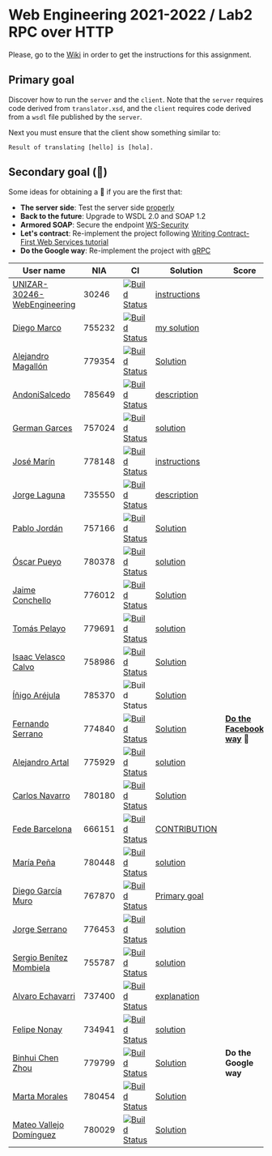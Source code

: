 # Web Engineering 2021-2022 / Lab2 RPC over HTTP

Please, go to the [Wiki](https://github.com/UNIZAR-30246-WebEngineering/lab2-rpc-over-http/wiki) in order to get the instructions for this assignment.

## Primary goal

Discover how to run the `server` and the `client`. 
Note that the `server` requires code derived from `translator.xsd`, 
and the `client` requires code derived from a `wsdl` file published by the `server`. 

Next you must ensure that the client show something similar to:
```
Result of translating [hello] is [hola].
```

## Secondary goal (:gift:)

Some ideas for obtaining a :gift: if you are the first that:

- **The server side**: Test the server side [properly](https://docs.spring.io/spring-ws/docs/3.1.1/reference/html/#_server_side_testing)
- **Back to the future**: Upgrade to WSDL 2.0 and SOAP 1.2
- **Armored SOAP**: Secure the endpoint [WS-Security](https://docs.spring.io/spring-ws/docs/3.1.1/reference/html/#security)
- **Let's contract**: Re-implement the project following [Writing Contract-First Web Services tutorial](https://docs.spring.io/spring-ws/docs/3.1.1/reference/html/#tutorial)
- **Do the Google way**: Re-implement the project with [gRPC](https://yidongnan.github.io/grpc-spring-boot-starter/en/)

User name | NIA | CI | Solution |Score
----------|-----|----------|-----|----
[UNIZAR-30246-WebEngineering](https://github.com/UNIZAR-30246-WebEngineering/lab2-rpc-over-http) |30246 | [![Build Status](https://github.com/UNIZAR-30246-WebEngineering/lab2-rpc-over-http/actions/workflows/ci.yml/badge.svg)](https://github.com/UNIZAR-30246-WebEngineering/lab2-rpc-over-http/actions/workflows/ci.yml) | [instructions](https://github.com/UNIZAR-30246-WebEngineering/lab2-rpc-over-http/wiki)
[Diego Marco](https://github.com/dmarcob/lab2-rpc-over-http/tree/work) | 755232 | [![Build Status](https://github.com/dmarcob/lab2-rpc-over-http/actions/workflows/ci.yml/badge.svg)](https://github.com/dmarcob/lab2-rpc-over-http/actions/workflows/ci.yml) | [my solution](https://github.com/dmarcob/lab2-rpc-over-http/blob/work/SOLUTION.md)
[Alejandro Magallón](https://github.com/alecron/lab2-rpc-over-http/tree/work) | 779354 | [![Build Status](https://github.com/alecron/lab2-rpc-over-http/actions/workflows/ci.yml/badge.svg)](https://github.com/alecron/lab2-rpc-over-http/actions/workflows/ci.yml) | [Solution](https://github.com/alecron/lab2-rpc-over-http/blob/work/solucion.md)
[AndoniSalcedo](https://github.com/AndoniSalcedo/lab2-rpc-over-http/tree/work) | 785649 |  [![Build Status](https://github.com/AndoniSalcedo/lab2-rpc-over-http/actions/workflows/ci.yml/badge.svg)](https://github.com/AndoniSalcedo/lab2-rpc-over-http/actions/workflows/ci.yml) | [description](https://github.com/AndoniSalcedo/lab2-rpc-over-http/blob/work/documentacion.md)
[German Garces](https://github.com/fntkg/lab2-rpc-over-http/tree/work) | 757024 | [![Build Status](https://github.com/fntkg/lab2-rpc-over-http/actions/workflows/ci.yml/badge.svg?branch=work)](https://github.com/fntkg/lab2-rpc-over-http/actions/workflows/ci.yml) | [solution](https://github.com/fntkg/lab2-rpc-over-http/blob/work/solution.md)
[José Marín](https://github.com/jmarindiez/lab2-rpc-over-http/tree/work) |778148 | [![Build Status](https://github.com/jmarindiez/lab2-rpc-over-http/actions/workflows/ci.yml/badge.svg)](https://github.com/jmarindiez/lab2-rpc-over-http/actions/workflows/ci.yml) | [instructions](https://github.com/jmarindiez/lab2-rpc-over-http/blob/work/instructions.md)
[Jorge Laguna](https://github.com/topopelon/lab2-rpc-over-http/tree/work) | 735550 | [![Build Status](https://github.com/topopelon/lab2-rpc-over-http/actions/workflows/ci.yml/badge.svg)](https://github.com/topopelon/lab2-rpc-over-http/actions/workflows/ci.yml) | [description](https://github.com/topopelon/lab2-rpc-over-http/blob/main/description.md)
[Pablo Jordán](https://github.com/pabloJordan24/lab2-rpc-over-http/tree/work) | 757166 | [![Build Status](https://github.com/pabloJordan24/lab2-rpc-over-http/actions/workflows/ci.yml/badge.svg)](https://github.com/pabloJordan24/lab2-rpc-over-http/actions/workflows/ci.yml) | [Solution](https://github.com/pabloJordan24/lab2-rpc-over-http/blob/work/solution.md)
[Óscar Pueyo](https://github.com/iksopo/lab2-rpc-over-http/tree/work) | 780378 | [![Build Status](https://github.com/iksopo/lab2-rpc-over-http/actions/workflows/ci.yml/badge.svg)](https://github.com/iksopo/lab2-rpc-over-http/actions/workflows/ci.yml) | [solution](https://github.com/iksopo/lab2-rpc-over-http/blob/work/solution.md)
[Jaime Conchello](https://github.com/jaimecb/lab2-rpc-over-http/tree/work) | 776012 | [![Build Status](https://github.com/jaimecb/lab2-rpc-over-http/actions/workflows/ci.yml/badge.svg)](https://github.com/jaimecb/lab2-rpc-over-http/actions/workflows/ci.yml) | [Solution](https://github.com/jaimecb/lab2-rpc-over-http/tree/work/solution.md)
[Tomás Pelayo](https://github.com/Tomenos18/lab2-rpc-over-http/tree/work) | 779691 | [![Build Status](https://github.com/Tomenos18/lab2-rpc-over-http/actions/workflows/ci.yml/badge.svg)](https://github.com/Tomenos18/lab2-rpc-over-http/actions/workflows/ci.yml) | [solution](https://github.com/Tomenos18/lab2-rpc-over-http/blob/work/solucion.md)
[Isaac Velasco Calvo](https://github.com/pkmniako/lab2-rpc-over-http/tree/work) | 758986 | [![Build Status](https://github.com/pkmniako/lab2-rpc-over-http/actions/workflows/ci.yml/badge.svg)](https://github.com/pkmniako/lab2-rpc-over-http/actions/workflows/ci.yml) | [Solution](https://github.com/pkmniako/lab2-rpc-over-http/blob/work/SOLUTION.md)
[Íñigo Aréjula](https://github.com/arejula27/lab2-rpc-over-http)|785370|![Build Status](https://github.com/arejula27/lab2-rpc-over-http/actions/workflows/ci.yml/badge.svg)|[Solution](https://github.com/arejula27/lab2-rpc-over-http/blob/work/Description.md)
[Fernando Serrano](https://github.com/Feer93/lab2-rpc-over-http/tree/work) | 774840 | [![Build Status](https://github.com/Feer93/lab2-rpc-over-http/actions/workflows/ci.yml/badge.svg)](https://github.com/Feer93/lab2-rpc-over-http/actions/workflows/ci.yml) | [Solution](https://github.com/Feer93/lab2-rpc-over-http/blob/work/Solucion.md) | [**Do the Facebook way**](https://github.com/Feer93/lab2-rpc-over-http/tree/gift) :gift:
[Alejandro Artal](https://github.com/Alejandro-Artal/lab2-rpc-over-http/tree/work) |775929 | [![Build Status](https://github.com/Alejandro-Artal/lab2-rpc-over-http/actions/workflows/ci.yml/badge.svg)](https://github.com/Alejandro-Artal/lab2-rpc-over-http/actions/workflows/ci.yml) | [solution](https://github.com/Alejandro-Artal/lab2-rpc-over-http/blob/work/solution.md)
[Carlos Navarro](https://github.com/Lulay7/lab2-rpc-over-http/tree/work) | 780180 | [![Build Status](https://github.com/Lulay7/lab2-rpc-over-http/actions/workflows/ci.yml/badge.svg)](https://github.com/Lulay7/lab2-rpc-over-http/actions/workflows/ci.yml) | [Solution](https://github.com/Lulay7/lab2-rpc-over-http/blob/work/Solucion.md)
[Fede Barcelona](https://github.com/tembleking/lab2-rpc-over-http/tree/work) | 666151 | [![Build Status](https://github.com/tembleking/lab2-rpc-over-http/actions/workflows/ci.yml/badge.svg)](https://github.com/tembleking/lab2-rpc-over-http/actions/workflows/ci.yml) | [CONTRIBUTION](https://github.com/tembleking/lab2-rpc-over-http/blob/work/CONTRIBUTION.md)
[María Peña](https://github.com/Keyleth8/lab2-rpc-over-http/tree/work) | 780448 | [![Build Status](https://github.com/Keyleth8/lab2-rpc-over-http/actions/workflows/ci.yml/badge.svg)](https://github.com/Keyleth8/lab2-rpc-over-http/actions/workflows/ci.yml) | [solution](https://github.com/Keyleth8/lab2-rpc-over-http/blob/work/solution.md)
[Diego García Muro](https://github.com/thdgm/lab2-rpc-over-http/tree/work) | 767870 | [![Build Status](https://github.com/thdgm/lab2-rpc-over-http/actions/workflows/ci.yml/badge.svg)](https://github.com/thdgm/lab2-rpc-over-http/actions/workflows/ci.yml) | [Primary goal](https://github.com/thdgm/lab2-rpc-over-http/blob/work/primaryGoal.md)
[Jorge Serrano](https://github.com/zgzserrano/lab2-rpc-over-http/tree/work) | 776453 | [![Build Status](https://github.com/zgzserrano/lab2-rpc-over-http/actions/workflows/ci.yml/badge.svg)](https://github.com/zgzserrano/lab2-rpc-over-http/actions/workflows/ci.yml) | [solution](https://github.com/zgzserrano/lab2-rpc-over-http/blob/work/solution.md)
[Sergio Benítez Mombiela](https://github.com/SergioBenitez755787/lab2-rpc-over-http/tree/work) | 755787 | [![Build Status](https://github.com/SergioBenitez755787/lab2-rpc-over-http/actions/workflows/ci.yml/badge.svg)](https://github.com/SergioBenitez755787/lab2-rpc-over-http/actions/workflows/ci.yml) | [solution](https://github.com/SergioBenitez755787/lab2-rpc-over-http/blob/work/solution.md)
[Alvaro Echavarri](https://github.com/aechavarris/lab2-rpc-over-http) |737400 | [![Build Status](https://github.com/aechavarris/lab2-rpc-over-http/actions/workflows/ci.yml/badge.svg)](https://github.com/aechavarris/lab2-rpc-over-http/actions/workflows/ci.yml) | [explanation](https://github.com/aechavarris/lab2-rpc-over-http/blob/work/explanation.md)
[Felipe Nonay](https://github.com/Keyleth8/lab2-rpc-over-http/tree/work) | 734941 | [![Build Status](https://github.com/Keyleth8/lab2-rpc-over-http/actions/workflows/ci.yml/badge.svg)](https://github.com/fnonay/lab2-rpc-over-http/actions/workflows/ci.yml) | [solution](https://github.com/fnonay/lab2-rpc-over-http/blob/work/solution.md)
[Binhui Chen Zhou](https://github.com/779799/lab2-rpc-over-http/tree/work) | 779799 | [![Build Status](https://github.com/779799/lab2-rpc-over-http/actions/workflows/ci.yml/badge.svg)](https://github.com/779799/lab2-rpc-over-http/actions/workflows/ci.yml) | [Solution](https://github.com/779799/lab2-rpc-over-http/blob/work/SOLUTION.md) | **Do the Google way**
[Marta Morales](https://github.com/780454-unizar/lab2-rpc-over-http/tree/work) | 780454 | [![Build Status](https://github.com/780454-unizar/lab2-rpc-over-http/actions/workflows/ci.yml/badge.svg)](https://github.com/780454-unizar/lab2-rpc-over-http/actions/workflows/ci.yml) | [Solution](https://github.com/780454-unizar/lab2-rpc-over-http/blob/work/solution.md)
[Mateo Vallejo Domínguez](https://github.com/CursedR3N/lab2-rpc-over-http) |780029 | [![Build Status](https://github.com/CursedR3N/lab2-rpc-over-http/actions/workflows/ci.yml/badge.svg)](https://github.com/CursedR3N/lab2-rpc-over-http/actions/workflows/ci.yml) | [Solution](https://github.com/CursedR3N/lab2-rpc-over-http/blob/work/SOLUTION.md)
